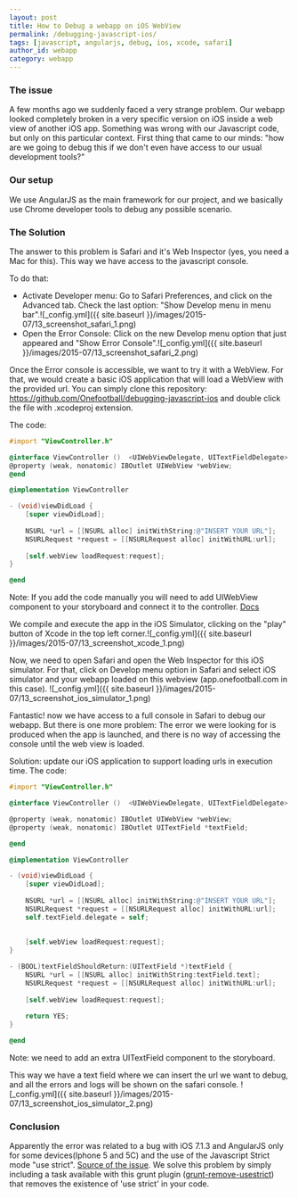 ```yaml
---
layout: post
title: How to Debug a webapp on iOS WebView
permalink: /debugging-javascript-ios/
tags: [javascript, angularjs, debug, ios, xcode, safari]
author_id: webapp
category: webapp
---
```


### The issue 
A few months ago we suddenly faced a very strange problem. Our webapp looked completely broken in a very specific version on iOS inside a web view of another iOS app. Something was wrong with our Javascript code, but only on this particular context. First thing that came to our minds: "how are we going to debug this if we don't even have access to our usual development tools?"

### Our setup
We use AngularJS as the main framework for our project, and we basically use Chrome developer tools to debug any possible scenario.

### The Solution
The answer to this problem is Safari and it's Web Inspector (yes, you need a Mac for this). This way we have access to the javascript console.

To do that:

  * Activate Developer menu: Go to Safari Preferences, and click on the Advanced tab. Check the last option: "Show Develop menu in menu bar".![_config.yml]({{ site.baseurl }}/images/2015-07/13_screenshot_safari_1.png)
  * Open the Error Console: Click on the new Develop menu option that just appeared and "Show Error Console".![_config.yml]({{ site.baseurl }}/images/2015-07/13_screenshot_safari_2.png)

Once the Error console is accessible, we want to try it with a WebView. For that, we would create a basic iOS application that will load a WebView with the provided url. You can simply clone this repository: https://github.com/Onefootball/debugging-javascript-ios and double click the file with .xcodeproj extension.

The code:

```objective-c
#import "ViewController.h"

@interface ViewController ()  <UIWebViewDelegate, UITextFieldDelegate>
@property (weak, nonatomic) IBOutlet UIWebView *webView;
@end

@implementation ViewController

- (void)viewDidLoad {
    [super viewDidLoad];
    
    NSURL *url = [[NSURL alloc] initWithString:@"INSERT YOUR URL"];
    NSURLRequest *request = [[NSURLRequest alloc] initWithURL:url];
    
    [self.webView loadRequest:request];
}

@end
```
Note: If you add the code manually you will need to add UIWebView component to your storyboard and connect it to the controller. [Docs](https://developer.apple.com/library/ios/recipes/xcode_help-interface_builder/_index.html)

We compile and execute the app in the iOS Simulator, clicking on the "play" button of Xcode in the top left corner.![_config.yml]({{ site.baseurl }}/images/2015-07/13_screenshot_xcode_1.png)

Now, we need to open Safari and open the Web Inspector for this iOS simulator. For that, click on Develop menu option in Safari and select iOS simulator and your webapp loaded on this webview (app.onefootball.com in this case). ![_config.yml]({{ site.baseurl }}/images/2015-07/13_screenshot_ios_simulator_1.png)

Fantastic! now we have access to a full console in Safari to debug our webapp. But there is one more problem: The error we were looking for is produced when the app is launched, and there is no way of accessing the console until the web view is loaded.

Solution: update our iOS application to support loading urls in execution time. The code:

``` objective-c
#import "ViewController.h"

@interface ViewController ()  <UIWebViewDelegate, UITextFieldDelegate>

@property (weak, nonatomic) IBOutlet UIWebView *webView;
@property (weak, nonatomic) IBOutlet UITextField *textField;

@end

@implementation ViewController

- (void)viewDidLoad {
    [super viewDidLoad];
    
    NSURL *url = [[NSURL alloc] initWithString:@"INSERT YOUR URL"];
    NSURLRequest *request = [[NSURLRequest alloc] initWithURL:url];
    self.textField.delegate = self;
    
    
    [self.webView loadRequest:request];
}

- (BOOL)textFieldShouldReturn:(UITextField *)textField {
    NSURL *url = [[NSURL alloc] initWithString:textField.text];
    NSURLRequest *request = [[NSURLRequest alloc] initWithURL:url];
    
    [self.webView loadRequest:request];
    
    return YES;
}

@end
```

Note: we need to add an extra UITextField component to the storyboard.

This way we have a text field where we can insert the url we want to debug, and all the errors and logs will be shown on the safari console. ![_config.yml]({{ site.baseurl }}/images/2015-07/13_screenshot_ios_simulator_2.png)

### Conclusion 
Apparently the error was related to a bug with iOS 7.1.3 and AngularJS only for some devices(Iphone 5 and 5C) and the use of the Javascript Strict mode "use strict". [Source of the issue](https://github.com/angular/angular.js/issues/9128). We solve this problem by simply including a task available with this grunt plugin ([grunt-remove-usestrict](https://github.com/HAKASHUN/grunt-remove-usestrict)) that removes the existence of 'use strict' in your code.


